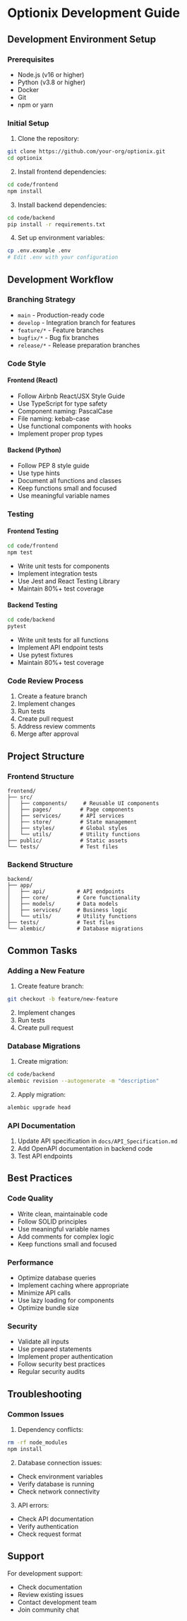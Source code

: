 # Optionix Development Guide

## Development Environment Setup

### Prerequisites
- Node.js (v16 or higher)
- Python (v3.8 or higher)
- Docker
- Git
- npm or yarn

### Initial Setup

1. Clone the repository:
```bash
git clone https://github.com/your-org/optionix.git
cd optionix
```

2. Install frontend dependencies:
```bash
cd code/frontend
npm install
```

3. Install backend dependencies:
```bash
cd code/backend
pip install -r requirements.txt
```

4. Set up environment variables:
```bash
cp .env.example .env
# Edit .env with your configuration
```

## Development Workflow

### Branching Strategy
- `main` - Production-ready code
- `develop` - Integration branch for features
- `feature/*` - Feature branches
- `bugfix/*` - Bug fix branches
- `release/*` - Release preparation branches

### Code Style

#### Frontend (React)
- Follow Airbnb React/JSX Style Guide
- Use TypeScript for type safety
- Component naming: PascalCase
- File naming: kebab-case
- Use functional components with hooks
- Implement proper prop types

#### Backend (Python)
- Follow PEP 8 style guide
- Use type hints
- Document all functions and classes
- Keep functions small and focused
- Use meaningful variable names

### Testing

#### Frontend Testing
```bash
cd code/frontend
npm test
```

- Write unit tests for components
- Implement integration tests
- Use Jest and React Testing Library
- Maintain 80%+ test coverage

#### Backend Testing
```bash
cd code/backend
pytest
```

- Write unit tests for all functions
- Implement API endpoint tests
- Use pytest fixtures
- Maintain 80%+ test coverage

### Code Review Process

1. Create a feature branch
2. Implement changes
3. Run tests
4. Create pull request
5. Address review comments
6. Merge after approval

## Project Structure

### Frontend Structure
```
frontend/
├── src/
│   ├── components/     # Reusable UI components
│   ├── pages/         # Page components
│   ├── services/      # API services
│   ├── store/         # State management
│   ├── styles/        # Global styles
│   └── utils/         # Utility functions
├── public/            # Static assets
└── tests/             # Test files
```

### Backend Structure
```
backend/
├── app/
│   ├── api/          # API endpoints
│   ├── core/         # Core functionality
│   ├── models/       # Data models
│   ├── services/     # Business logic
│   └── utils/        # Utility functions
├── tests/            # Test files
└── alembic/          # Database migrations
```

## Common Tasks

### Adding a New Feature

1. Create feature branch:
```bash
git checkout -b feature/new-feature
```

2. Implement changes
3. Run tests
4. Create pull request

### Database Migrations

1. Create migration:
```bash
cd code/backend
alembic revision --autogenerate -m "description"
```

2. Apply migration:
```bash
alembic upgrade head
```

### API Documentation

1. Update API specification in `docs/API_Specification.md`
2. Add OpenAPI documentation in backend code
3. Test API endpoints

## Best Practices

### Code Quality
- Write clean, maintainable code
- Follow SOLID principles
- Use meaningful variable names
- Add comments for complex logic
- Keep functions small and focused

### Performance
- Optimize database queries
- Implement caching where appropriate
- Minimize API calls
- Use lazy loading for components
- Optimize bundle size

### Security
- Validate all inputs
- Use prepared statements
- Implement proper authentication
- Follow security best practices
- Regular security audits

## Troubleshooting

### Common Issues

1. Dependency conflicts:
```bash
rm -rf node_modules
npm install
```

2. Database connection issues:
- Check environment variables
- Verify database is running
- Check network connectivity

3. API errors:
- Check API documentation
- Verify authentication
- Check request format

## Support

For development support:
- Check documentation
- Review existing issues
- Contact development team
- Join community chat 